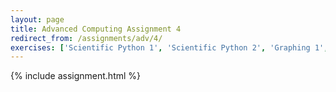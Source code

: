 ```yaml
---
layout: page
title: Advanced Computing Assignment 4
redirect_from: /assignments/adv/4/
exercises: ['Scientific Python 1', 'Scientific Python 2', 'Graphing 1', 'Scientific Python 3']
---
```


{% include assignment.html %}

